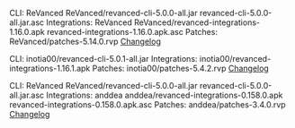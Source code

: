 CLI: ReVanced
ReVanced/revanced-cli-5.0.0-all.jar
revanced-cli-5.0.0-all.jar.asc
Integrations: ReVanced
ReVanced/revanced-integrations-1.16.0.apk
revanced-integrations-1.16.0.apk.asc
Patches: ReVanced/patches-5.14.0.rvp
[Changelog](https://github.com/revanced/revanced-patches/releases/tag/v5.14.0)


CLI: inotia00/revanced-cli-5.0.1-all.jar
Integrations: inotia00/revanced-integrations-1.16.1.apk
Patches: inotia00/patches-5.4.2.rvp
[Changelog](https://github.com/inotia00/revanced-patches/releases/tag/v5.4.2)


CLI: ReVanced
ReVanced/revanced-cli-5.0.0-all.jar
revanced-cli-5.0.0-all.jar.asc
Integrations: anddea
anddea/revanced-integrations-0.158.0.apk
revanced-integrations-0.158.0.apk.asc
Patches: anddea/patches-3.4.0.rvp
[Changelog](https://github.com/anddea/revanced-patches/releases/tag/v3.4.0)
